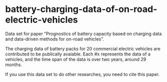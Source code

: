 # battery-charging-data-of-on-road-electric-vehicles
Data set for paper "Prognostics of battery capacity based on charging data and data-driven methods for on-road vehicles".

The charging data of battery packs for 20 commercial electric vehicles are contributed to be publically avaiable. 
Each #x represents the data of a vehicles, and the time span of the data is over two years, around 29 months.

If you use this data set to do other researches, you need to cite this paper.
